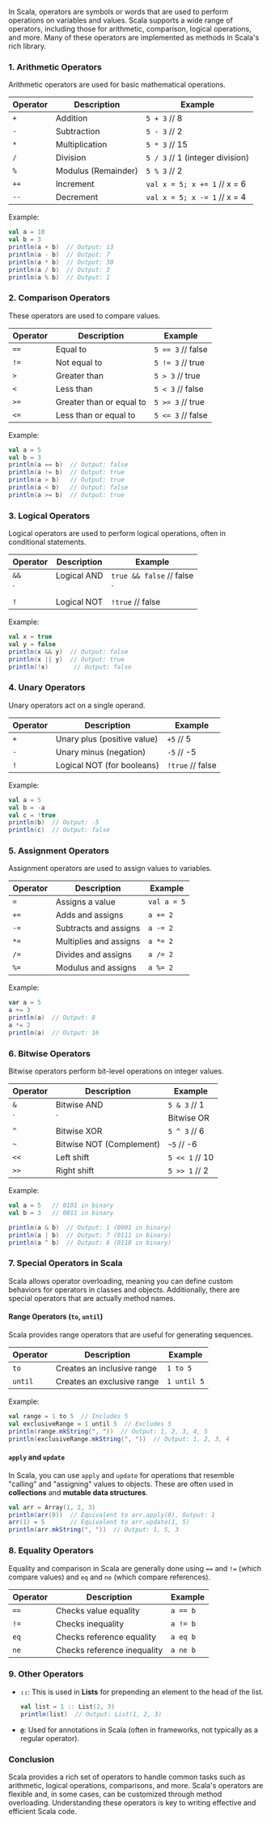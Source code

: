 In Scala, operators are symbols or words that are used to perform operations on variables and values. Scala supports a wide range of operators, including those for arithmetic, comparison, logical operations, and more. Many of these operators are implemented as methods in Scala's rich library.

### 1. **Arithmetic Operators**
Arithmetic operators are used for basic mathematical operations.

| **Operator** | **Description** | **Example** |
|--------------|-----------------|-------------|
| `+`          | Addition        | `5 + 3` // 8 |
| `-`          | Subtraction     | `5 - 3` // 2 |
| `*`          | Multiplication  | `5 * 3` // 15|
| `/`          | Division        | `5 / 3` // 1 (integer division) |
| `%`          | Modulus (Remainder) | `5 % 3` // 2 |
| `++`         | Increment       | `val x = 5; x += 1`  // x = 6 |
| `--`         | Decrement       | `val x = 5; x -= 1`  // x = 4 |

Example:

```scala
val a = 10
val b = 3
println(a + b)  // Output: 13
println(a - b)  // Output: 7
println(a * b)  // Output: 30
println(a / b)  // Output: 3
println(a % b)  // Output: 1
```

### 2. **Comparison Operators**
These operators are used to compare values.

| **Operator** | **Description**           | **Example** |
|--------------|---------------------------|-------------|
| `==`         | Equal to                  | `5 == 3` // false |
| `!=`         | Not equal to              | `5 != 3` // true  |
| `>`          | Greater than              | `5 > 3` // true   |
| `<`          | Less than                 | `5 < 3` // false  |
| `>=`         | Greater than or equal to  | `5 >= 3` // true  |
| `<=`         | Less than or equal to     | `5 <= 3` // false |

Example:

```scala
val a = 5
val b = 3
println(a == b)  // Output: false
println(a != b)  // Output: true
println(a > b)   // Output: true
println(a < b)   // Output: false
println(a >= b)  // Output: true
```

### 3. **Logical Operators**
Logical operators are used to perform logical operations, often in conditional statements.

| **Operator** | **Description**            | **Example** |
|--------------|----------------------------|-------------|
| `&&`         | Logical AND                | `true && false` // false |
| `||`         | Logical OR                 | `true || false` // true  |
| `!`          | Logical NOT                | `!true` // false        |

Example:

```scala
val x = true
val y = false
println(x && y)  // Output: false
println(x || y)  // Output: true
println(!x)       // Output: false
```

### 4. **Unary Operators**
Unary operators act on a single operand.

| **Operator** | **Description**             | **Example** |
|--------------|-----------------------------|-------------|
| `+`          | Unary plus (positive value)  | `+5` // 5   |
| `-`          | Unary minus (negation)       | `-5` // -5  |
| `!`          | Logical NOT (for booleans)   | `!true` // false |

Example:

```scala
val a = 5
val b = -a
val c = !true
println(b)  // Output: -5
println(c)  // Output: false
```

### 5. **Assignment Operators**
Assignment operators are used to assign values to variables.

| **Operator** | **Description**                | **Example** |
|--------------|--------------------------------|-------------|
| `=`          | Assigns a value                | `val a = 5` |
| `+=`         | Adds and assigns               | `a += 2`    |
| `-=`         | Subtracts and assigns          | `a -= 2`    |
| `*=`         | Multiplies and assigns         | `a *= 2`    |
| `/=`         | Divides and assigns            | `a /= 2`    |
| `%=`         | Modulus and assigns            | `a %= 2`    |

Example:

```scala
var a = 5
a += 3
println(a)  // Output: 8
a *= 2
println(a)  // Output: 16
```

### 6. **Bitwise Operators**
Bitwise operators perform bit-level operations on integer values.

| **Operator** | **Description**             | **Example** |
|--------------|-----------------------------|-------------|
| `&`          | Bitwise AND                 | `5 & 3`  // 1  |
| `|`          | Bitwise OR                  | `5 | 3`  // 7  |
| `^`          | Bitwise XOR                 | `5 ^ 3`  // 6  |
| `~`          | Bitwise NOT (Complement)     | `~5`     // -6 |
| `<<`         | Left shift                  | `5 << 1` // 10 |
| `>>`         | Right shift                 | `5 >> 1` // 2  |

Example:

```scala
val a = 5   // 0101 in binary
val b = 3   // 0011 in binary

println(a & b)  // Output: 1 (0001 in binary)
println(a | b)  // Output: 7 (0111 in binary)
println(a ^ b)  // Output: 6 (0110 in binary)
```

### 7. **Special Operators in Scala**

Scala allows operator overloading, meaning you can define custom behaviors for operators in classes and objects. Additionally, there are special operators that are actually method names.

#### **Range Operators (`to`, `until`)**

Scala provides range operators that are useful for generating sequences.

| **Operator** | **Description**          | **Example** |
|--------------|--------------------------|-------------|
| `to`         | Creates an inclusive range| `1 to 5`    |
| `until`      | Creates an exclusive range| `1 until 5` |

Example:

```scala
val range = 1 to 5  // Includes 5
val exclusiveRange = 1 until 5  // Excludes 5
println(range.mkString(", "))  // Output: 1, 2, 3, 4, 5
println(exclusiveRange.mkString(", "))  // Output: 1, 2, 3, 4
```

#### **`apply` and `update`**

In Scala, you can use `apply` and `update` for operations that resemble "calling" and "assigning" values to objects. These are often used in **collections** and **mutable data structures**.

```scala
val arr = Array(1, 2, 3)
println(arr(0))  // Equivalent to arr.apply(0), Output: 1
arr(1) = 5       // Equivalent to arr.update(1, 5)
println(arr.mkString(", "))  // Output: 1, 5, 3
```

### 8. **Equality Operators**
Equality and comparison in Scala are generally done using `==` and `!=` (which compare values) and `eq` and `ne` (which compare references).

| **Operator** | **Description**             | **Example** |
|--------------|-----------------------------|-------------|
| `==`         | Checks value equality        | `a == b`    |
| `!=`         | Checks inequality            | `a != b`    |
| `eq`         | Checks reference equality    | `a eq b`    |
| `ne`         | Checks reference inequality  | `a ne b`    |

### 9. **Other Operators**

- **`::`**: This is used in **Lists** for prepending an element to the head of the list.

  ```scala
  val list = 1 :: List(2, 3)
  println(list)  // Output: List(1, 2, 3)
  ```

- **`@`**: Used for annotations in Scala (often in frameworks, not typically as a regular operator).

### Conclusion

Scala provides a rich set of operators to handle common tasks such as arithmetic, logical operations, comparisons, and more. Scala's operators are flexible and, in some cases, can be customized through method overloading. Understanding these operators is key to writing effective and efficient Scala code.

